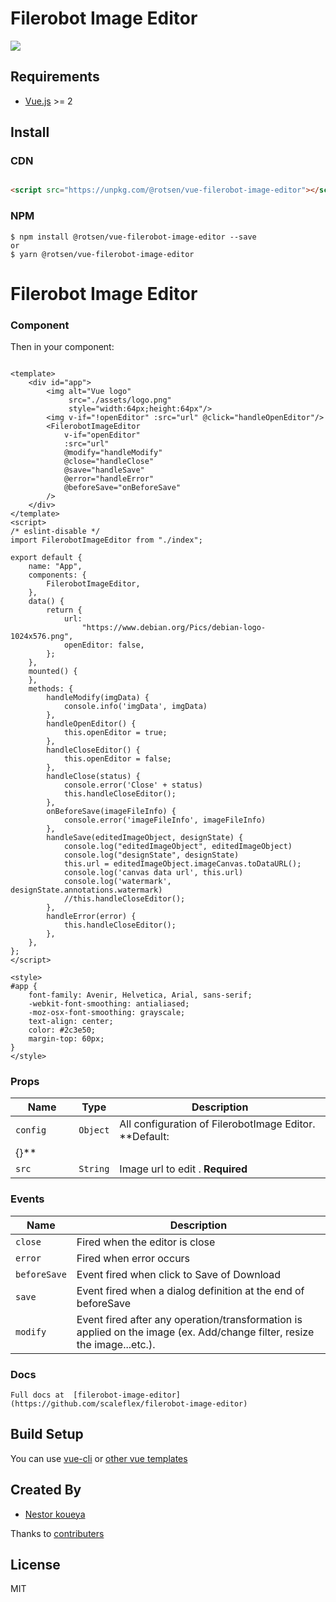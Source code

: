 # Filerobot Image Editor

![](https://scaleflex.airstore.io/filerobot/assets/filerobotimageeditor3_min.gif?sanitize=true)

## Requirements

- [Vue.js](http://vuejs.org/) >= 2

## Install

### CDN

```html

<script src="https://unpkg.com/@rotsen/vue-filerobot-image-editor"></script>
```

### NPM

```
$ npm install @rotsen/vue-filerobot-image-editor --save
or 
$ yarn @rotsen/vue-filerobot-image-editor

```

# Filerobot Image Editor

### Component

Then in your component:

```vue

<template>
    <div id="app">
        <img alt="Vue logo"
             src="./assets/logo.png"
             style="width:64px;height:64px"/>
        <img v-if="!openEditor" :src="url" @click="handleOpenEditor"/>
        <FilerobotImageEditor
            v-if="openEditor"
            :src="url"
            @modify="handleModify"
            @close="handleClose"
            @save="handleSave"
            @error="handleError"
            @beforeSave="onBeforeSave"
        />
    </div>
</template>
<script>
/* eslint-disable */
import FilerobotImageEditor from "./index";

export default {
    name: "App",
    components: {
        FilerobotImageEditor,
    },
    data() {
        return {
            url:
                "https://www.debian.org/Pics/debian-logo-1024x576.png",
            openEditor: false,
        };
    },
    mounted() {
    },
    methods: {
        handleModify(imgData) {
            console.info('imgData', imgData)
        },
        handleOpenEditor() {
            this.openEditor = true;
        },
        handleCloseEditor() {
            this.openEditor = false;
        },
        handleClose(status) {
            console.error('Close' + status)
            this.handleCloseEditor();
        },
        onBeforeSave(imageFileInfo) {
            console.error('imageFileInfo', imageFileInfo)
        },
        handleSave(editedImageObject, designState) {
            console.log("editedImageObject", editedImageObject)
            console.log("designState", designState)
            this.url = editedImageObject.imageCanvas.toDataURL();
            console.log('canvas data url', this.url)
            console.log('watermark', designState.annotations.watermark)
            //this.handleCloseEditor();
        },
        handleError(error) {
            this.handleCloseEditor();
        },
    },
};
</script>

<style>
#app {
    font-family: Avenir, Helvetica, Arial, sans-serif;
    -webkit-font-smoothing: antialiased;
    -moz-osx-font-smoothing: grayscale;
    text-align: center;
    color: #2c3e50;
    margin-top: 60px;
}
</style>

```

### Props

| Name                    | Type       | Description                                                                  |
| ----------------------- | ---------- | ---------------------------------------------------------------------------- |
| `config`                | `Object`   | All configuration of FilerobotImage Editor. **Default:
{}**                               |
| `src         `          | `String`   | Image url to edit . **Required** |

### Events

| Name                 | Description                                                                                                                                                       |
| -------------------- | ----------------------------------------------------------------------------------------------------------------------------------------------------------------- |
| `close`               | Fired when the editor is close                                                           |
| `error`               | Fired when error occurs                                                                   |
| `beforeSave`          | Event fired when click to Save of Download                                                |
| `save`                | Event fired when a dialog definition at the end of beforeSave                             |
| `modify`             | Event fired after any operation/transformation is applied on the image (ex. Add/change filter, resize the image...etc.). |

### Docs

```
Full docs at  [filerobot-image-editor](https://github.com/scaleflex/filerobot-image-editor)

```

## Build Setup

You can use [vue-cli](https://github.com/vuejs/vue-cli)  or [other vue templates](https://github.com/vuejs-templates)

## Created By

- [Nestor koueya](https://github.com/koueya)

Thanks to [contributers](./CONTRIBUTING.md)

## License

MIT
